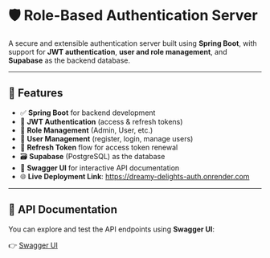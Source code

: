 # 🛡️ Role-Based Authentication Server

A secure and extensible authentication server built using **Spring Boot**, with support for **JWT authentication**, **user and role management**, and **Supabase** as the backend database.

---

## 🚀 Features

- ✅ **Spring Boot** for backend development  
- 🔐 **JWT Authentication** (access & refresh tokens)  
- 👥 **Role Management** (Admin, User, etc.)  
- 👤 **User Management** (register, login, manage users)  
- 🔄 **Refresh Token** flow for access token renewal  
- 🗃️ **Supabase** (PostgreSQL) as the database  
- 📘 **Swagger UI** for interactive API documentation  
- 🌐 **Live Deployment Link**: https://dreamy-delights-auth.onrender.com <!-- Replace with actual link -->

---

## 📘 API Documentation

You can explore and test the API endpoints using **Swagger UI**:

👉 [Swagger UI](https://dreamy-delights-auth.onrender.com/api/v1/swagger-ui/index.html)
